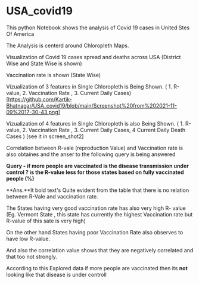 # USA_covid19
This python Notebook shows the analysis of Covid 19 cases in United Stes Of America

The Analysis is centerd around Chloropleth Maps.

Visualization  of Covid 19 cases spread and deaths across USA (District Wise and State Wise is shown)

Vaccination rate is shown (State Wise)

Vizualization of 3 features in Single Chloropleth is Being Shown. ( 1. R-value, 2. Vaccination Rate , 3. Current Daily Cases)
[https://github.com/Kartik-Bhatnagar/USA_covid19/blob/main/Screenshot%20from%202021-11-09%2017-30-43.png]

Vizualization of 4 features in Single Chloropleth is also Being Shown. ( 1. R-value, 2. Vaccination Rate , 3. Current Daily Cases, 4 Current Daily Death Cases )
[see it in screen_shot2]

Correlation between R-vale (reproduction Value) and Vaccination rate is also obtaines and the anser to the following query is being answered

**Query -   if more people are vaccinated is the disease transmission under control ?
   is the R-value less for those states  based on fully vaccinated people (%)**

**Ans.**It bold text's Quite evident from the table that there is no relation between R-Vale and vaccination rate.

The States having very good vaccination rate has also very high R- value (Eg. Vermont State , this state has currently the highest Vaccination rate but R-value of this sate is very high)

On the other hand States having poor Vaccination Rate also observes to have low R-value.

And also the correlation value shows that they are negatively correlated and that too not strongly.

According to this Explored data if more people are vaccinated then its **not** looking like that disease is under controll
